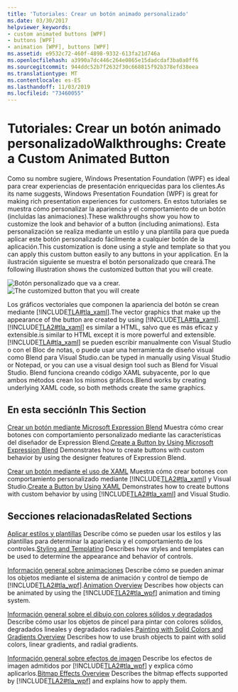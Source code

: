 ```yaml
---
title: 'Tutoriales: Crear un botón animado personalizado'
ms.date: 03/30/2017
helpviewer_keywords:
- custom animated buttons [WPF]
- buttons [WPF]
- animation [WPF], buttons [WPF]
ms.assetid: e9532c72-460f-4898-9332-613fa21d746a
ms.openlocfilehash: a3990a7dc446c264e0865e15dadcdaf3ba0a0ff6
ms.sourcegitcommit: 944ddc52b7f2632f30c668815f92b378efd38eea
ms.translationtype: MT
ms.contentlocale: es-ES
ms.lasthandoff: 11/03/2019
ms.locfileid: "73460055"
---
```

# <a name="walkthroughs-create-a-custom-animated-button"></a><span data-ttu-id="0597e-102">Tutoriales: Crear un botón animado personalizado</span><span class="sxs-lookup"><span data-stu-id="0597e-102">Walkthroughs: Create a Custom Animated Button</span></span>
<span data-ttu-id="0597e-103">Como su nombre sugiere, Windows Presentation Foundation (WPF) es ideal para crear experiencias de presentación enriquecidas para los clientes.</span><span class="sxs-lookup"><span data-stu-id="0597e-103">As its name suggests, Windows Presentation Foundation (WPF) is great for making rich presentation experiences for customers.</span></span> <span data-ttu-id="0597e-104">En estos tutoriales se muestra cómo personalizar la apariencia y el comportamiento de un botón (incluidas las animaciones).</span><span class="sxs-lookup"><span data-stu-id="0597e-104">These walkthroughs show you how to customize the look and behavior of a button (including animations).</span></span> <span data-ttu-id="0597e-105">Esta personalización se realiza mediante un estilo y una plantilla para que pueda aplicar este botón personalizado fácilmente a cualquier botón de la aplicación.</span><span class="sxs-lookup"><span data-stu-id="0597e-105">This customization is done using a style and template so that you can apply this custom button easily to any buttons in your application.</span></span> <span data-ttu-id="0597e-106">En la ilustración siguiente se muestra el botón personalizado que creará.</span><span class="sxs-lookup"><span data-stu-id="0597e-106">The following illustration shows the customized button that you will create.</span></span>

 <span data-ttu-id="0597e-107">![Botón personalizado que va a crear.](./media/custom-button-blend-intro.jpg "custom_button_blend_Intro")</span><span class="sxs-lookup"><span data-stu-id="0597e-107">![The customized button that you will create](./media/custom-button-blend-intro.jpg "custom_button_blend_Intro")</span></span>

 <span data-ttu-id="0597e-108">Los gráficos vectoriales que componen la apariencia del botón se crean mediante [!INCLUDE[TLA#tla_xaml](../../../../includes/tlasharptla-xaml-md.md)].</span><span class="sxs-lookup"><span data-stu-id="0597e-108">The vector graphics that make up the appearance of the button are created by using [!INCLUDE[TLA#tla_xaml](../../../../includes/tlasharptla-xaml-md.md)].</span></span> [!INCLUDE[TLA2#tla_xaml](../../../../includes/tla2sharptla-xaml-md.md)] <span data-ttu-id="0597e-109">es similar a HTML, salvo que es más eficaz y extensible.</span><span class="sxs-lookup"><span data-stu-id="0597e-109">is similar to HTML except it is more powerful and extensible.</span></span> [!INCLUDE[TLA#tla_xaml](../../../../includes/tlasharptla-xaml-md.md)] <span data-ttu-id="0597e-110">se pueden escribir manualmente con Visual Studio o con el Bloc de notas, o puede usar una herramienta de diseño visual como Blend para Visual Studio.</span><span class="sxs-lookup"><span data-stu-id="0597e-110">can be typed in manually using Visual Studio or Notepad, or you can use a visual design tool such as Blend for Visual Studio.</span></span> <span data-ttu-id="0597e-111">Blend funciona creando código XAML subyacente, por lo que ambos métodos crean los mismos gráficos.</span><span class="sxs-lookup"><span data-stu-id="0597e-111">Blend works by creating underlying XAML code, so both methods create the same graphics.</span></span>

## <a name="in-this-section"></a><span data-ttu-id="0597e-112">En esta sección</span><span class="sxs-lookup"><span data-stu-id="0597e-112">In This Section</span></span>
 <span data-ttu-id="0597e-113">[Crear un botón mediante Microsoft Expression Blend](walkthrough-create-a-button-by-using-microsoft-expression-blend.md) Muestra cómo crear botones con comportamiento personalizado mediante las características del diseñador de Expression Blend.</span><span class="sxs-lookup"><span data-stu-id="0597e-113">[Create a Button by Using Microsoft Expression Blend](walkthrough-create-a-button-by-using-microsoft-expression-blend.md) Demonstrates how to create buttons with custom behavior by using the designer features of Expression Blend.</span></span>

 <span data-ttu-id="0597e-114">[Crear un botón mediante el uso de XAML](walkthrough-create-a-button-by-using-xaml.md) Muestra cómo crear botones con comportamiento personalizado mediante [!INCLUDE[TLA2#tla_xaml](../../../../includes/tla2sharptla-xaml-md.md)] y Visual Studio.</span><span class="sxs-lookup"><span data-stu-id="0597e-114">[Create a Button by Using XAML](walkthrough-create-a-button-by-using-xaml.md) Demonstrates how to create buttons with custom behavior by using [!INCLUDE[TLA2#tla_xaml](../../../../includes/tla2sharptla-xaml-md.md)] and Visual Studio.</span></span>

## <a name="related-sections"></a><span data-ttu-id="0597e-115">Secciones relacionadas</span><span class="sxs-lookup"><span data-stu-id="0597e-115">Related Sections</span></span>
 <span data-ttu-id="0597e-116">[Aplicar estilos y plantillas](../../../desktop-wpf/fundamentals/styles-templates-overview.md) Describe cómo se pueden usar los estilos y las plantillas para determinar la apariencia y el comportamiento de los controles.</span><span class="sxs-lookup"><span data-stu-id="0597e-116">[Styling and Templating](../../../desktop-wpf/fundamentals/styles-templates-overview.md) Describes how styles and templates can be used to determine the appearance and behavior of controls.</span></span>

 <span data-ttu-id="0597e-117">[Información general sobre animaciones](../graphics-multimedia/animation-overview.md) Describe cómo se pueden animar los objetos mediante el sistema de animación y control de tiempo de [!INCLUDE[TLA2#tla_wpf](../../../../includes/tla2sharptla-wpf-md.md)].</span><span class="sxs-lookup"><span data-stu-id="0597e-117">[Animation Overview](../graphics-multimedia/animation-overview.md) Describes how objects can be animated by using the [!INCLUDE[TLA2#tla_wpf](../../../../includes/tla2sharptla-wpf-md.md)] animation and timing system.</span></span>

 <span data-ttu-id="0597e-118">[Información general sobre el dibujo con colores sólidos y degradados](../graphics-multimedia/painting-with-solid-colors-and-gradients-overview.md) Describe cómo usar los objetos de pincel para pintar con colores sólidos, degradados lineales y degradados radiales.</span><span class="sxs-lookup"><span data-stu-id="0597e-118">[Painting with Solid Colors and Gradients Overview](../graphics-multimedia/painting-with-solid-colors-and-gradients-overview.md) Describes how to use brush objects to paint with solid colors, linear gradients, and radial gradients.</span></span>

 <span data-ttu-id="0597e-119">[Información general sobre efectos de imagen](../graphics-multimedia/bitmap-effects-overview.md) Describe los efectos de imagen admitidos por [!INCLUDE[TLA2#tla_wpf](../../../../includes/tla2sharptla-wpf-md.md)] y explica cómo aplicarlos.</span><span class="sxs-lookup"><span data-stu-id="0597e-119">[Bitmap Effects Overview](../graphics-multimedia/bitmap-effects-overview.md) Describes the bitmap effects supported by [!INCLUDE[TLA2#tla_wpf](../../../../includes/tla2sharptla-wpf-md.md)] and explains how to apply them.</span></span>
